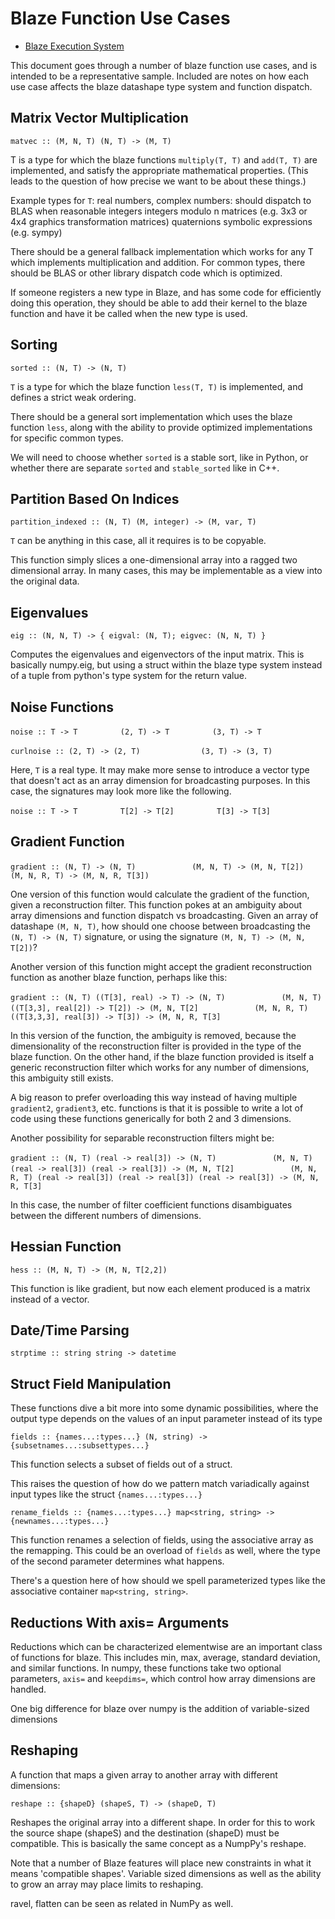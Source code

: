 Blaze Function Use Cases
========================

 * [Blaze Execution System](blaze-execution.md)

This document goes through a number of blaze function use cases,
and is intended to be a representative sample. Included are notes
on how each use case affects the blaze datashape type system
and function dispatch.

Matrix Vector Multiplication
----------------------------

`matvec :: (M, N, T) (N, T) -> (M, T)`

T is a type for which the blaze functions `multiply(T, T)` and `add(T, T)` are implemented,
and satisfy the appropriate mathematical properties. (This leads to the question of
how precise we want to be about these things.)

Example types for `T`:
    real numbers, complex numbers: should dispatch to BLAS when reasonable
    integers
    integers modulo n
    matrices (e.g. 3x3 or 4x4 graphics transformation matrices)
    quaternions
    symbolic expressions (e.g. sympy)

There should be a general fallback implementation which works for
any T which implements multiplication and addition. For common types,
there should be BLAS or other library dispatch code which is optimized.

If someone registers a new type in Blaze, and has some code for efficiently
doing this operation, they should be able to add their kernel to the blaze
function and have it be called when the new type is used.

Sorting
-------

`sorted :: (N, T) -> (N, T)`

`T` is a type for which the blaze function `less(T, T)` is implemented, and
defines a strict weak ordering.

There should be a general sort implementation which uses the blaze function
`less`, along with the ability to provide optimized implementations for
specific common types.

We will need to choose whether `sorted` is a stable sort, like in Python,
or whether there are separate `sorted` and `stable_sorted` like in C++.

Partition Based On Indices
--------------------------

`partition_indexed :: (N, T) (M, integer) -> (M, var, T)`

`T` can be anything in this case, all it requires is to be copyable.

This function simply slices a one-dimensional array into a ragged
two dimensional array. In many cases, this may be implementable as
a view into the original data.

Eigenvalues
-----------

`eig :: (N, N, T) -> { eigval: (N, T); eigvec: (N, N, T) }`

Computes the eigenvalues and eigenvectors of the input matrix. This
is basically numpy.eig, but using a struct within the blaze type system
instead of a tuple from python's type system for the return value.

Noise Functions
---------------

`noise :: T -> T`
`         (2, T) -> T`
`         (3, T) -> T`

`curlnoise :: (2, T) -> (2, T)`
`             (3, T) -> (3, T)`

Here, `T` is a real type. It may make more sense to introduce a
vector type that doesn't act as an array dimension for broadcasting
purposes. In this case, the signatures may look more like the following.

`noise :: T -> T`
`         T[2] -> T[2]`
`         T[3] -> T[3]`

Gradient Function
-----------------

`gradient :: (N, T) -> (N, T)`
`            (M, N, T) -> (M, N, T[2])`
`            (M, N, R, T) -> (M, N, R, T[3])`

One version of this function would calculate the gradient of the function,
given a reconstruction filter. This function pokes at an ambiguity about
array dimensions and function dispatch vs broadcasting. Given an array
of datashape `(M, N, T)`, how should one choose between broadcasting the
`(N, T) -> (N, T)` signature, or using the signature `(M, N, T) -> (M, N, T[2])`?

Another version of this function might accept the gradient reconstruction function as
another blaze function, perhaps like this:

`gradient :: (N, T) ((T[3], real) -> T) -> (N, T)`
`            (M, N, T) ((T[3,3], real[2]) -> T[2]) -> (M, N, T[2]`
`            (M, N, R, T) ((T[3,3,3], real[3]) -> T[3]) -> (M, N, R, T[3]`

In this version of the function, the ambiguity is removed, because the dimensionality
of the reconstruction filter is provided in the type of the blaze function. On the other
hand, if the blaze function provided is itself a generic reconstruction filter which works
for any number of dimensions, this ambiguity still exists.

A big reason to prefer overloading this way instead of having multiple `gradient2`,
`gradient3`, etc. functions is that it is possible to write a lot of code using these
functions generically for both 2 and 3 dimensions.

Another possibility for separable reconstruction filters might be:

`gradient :: (N, T) (real -> real[3]) -> (N, T)`
`            (M, N, T) (real -> real[3]) (real -> real[3]) -> (M, N, T[2]`
`            (M, N, R, T) (real -> real[3]) (real -> real[3]) (real -> real[3]) -> (M, N, R, T[3]`

In this case, the number of filter coefficient functions disambiguates between
the different numbers of dimensions.

Hessian Function
----------------

`hess :: (M, N, T) -> (M, N, T[2,2])`

This function is like gradient, but now each element produced is a
matrix instead of a vector.

Date/Time Parsing
-----------------

`strptime :: string string -> datetime`

Struct Field Manipulation
-------------------------

These functions dive a bit more into some dynamic possibilities, where
the output type depends on the values of an input parameter instead of
its type

`fields :: {names...:types...} (N, string) -> {subsetnames...:subsettypes...}`

This function selects a subset of fields out of a struct.

This raises the question of how do we pattern match
variadically against input types like the struct `{names...:types...}`

`rename_fields :: {names...:types...} map<string, string> -> {newnames...:types...}`

This function renames a selection of fields, using the associative array
as the remapping. This could be an overload of `fields` as well, where the
type of the second parameter determines what happens.

There's a question here of how should we spell parameterized types
like the associative container `map<string, string>`.

Reductions With axis= Arguments
-------------------------------

Reductions which can be characterized elementwise are an important
class of functions for blaze. This includes min, max, average, standard
deviation, and similar functions. In numpy, these functions take two
optional parameters, `axis=` and `keepdims=`, which control how array
dimensions are handled.

One big difference for blaze over numpy is the addition of variable-sized
dimensions

Reshaping
---------

A function that maps a given array to another array with different dimensions:

`reshape :: {shapeD} (shapeS, T) -> (shapeD, T)`

Reshapes the original array into a different shape. In order for this to work
the source shape (shapeS) and the destination (shapeD) must be compatible.
This is basically the same concept as a NumpPy's reshape.

Note that a number of Blaze features will place new constraints in what it means
'compatible shapes'. Variable sized dimensions as well as the ability to grow an
array may place limits to reshaping.

ravel, flatten can be seen as related in NumPy as well.


